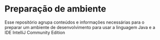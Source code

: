 # Preparação de ambiente

Esse repositório agrupa conteúdos e informações necessárias para o preparar um ambiente de desenvolvimento para usar a linguagem Java e a IDE IntelliJ Community Edition
